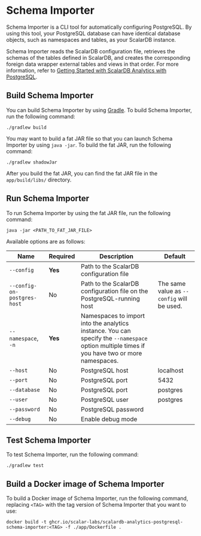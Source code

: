 # Schema Importer

Schema Importer is a CLI tool for automatically configuring PostgreSQL. By using this tool, your PostgreSQL database can have identical database objects, such as namespaces and tables, as your ScalarDB instance.

Schema Importer reads the ScalarDB configuration file, retrieves the schemas of the tables defined in ScalarDB, and creates the corresponding foreign data wrapper external tables and views in that order. For more information, refer to [Getting Started with ScalarDB Analytics with PostgreSQL](../docs/getting-started.md).

## Build Schema Importer

You can build Schema Importer by using [Gradle](https://gradle.org/). To build Schema Importer, run the following command:

```console
./gradlew build
```

You may want to build a fat JAR file so that you can launch Schema Importer by using `java -jar`. To build the fat JAR, run the following command:

   ```console
   ./gradlew shadowJar
   ```

After you build the fat JAR, you can find the fat JAR file in the `app/build/libs/` directory.

## Run Schema Importer

To run Schema Importer by using the fat JAR file, run the following command:

```console
java -jar <PATH_TO_FAT_JAR_FILE>
```
Available options are as follows: 

| Name                        | Required | Description                                                                                                                                 | Default                                    |
| --------------------------- | -------- | ------------------------------------------------------------------------------------------------------------------------------------------- | ------------------------------------------ |
| `--config`                  | **Yes**  | Path to the ScalarDB configuration file                                                                                                     |                                            |
| `--config-on-postgres-host` | No       | Path to the ScalarDB configuration file on the PostgreSQL-running host                                                                      | The same value as `--config` will be used. |
| `--namespace`, `-n`         | **Yes**  | Namespaces to import into the analytics instance. You can specify the `--namespace` option multiple times if you have two or more namespaces.    |                                            |
| `--host`                    | No       | PostgreSQL host                                                                                                                             | localhost                                  |
| `--port`                    | No       | PostgreSQL port                                                                                                                             | 5432                                       |
| `--database`                | No       | PostgreSQL port                                                                                                                             | postgres                                   |
| `--user`                    | No       | PostgreSQL user                                                                                                                             | postgres                                   |
| `--password`                | No       | PostgreSQL password                                                                                                                         |                                            |
| `--debug`                   | No       | Enable debug mode                                                                                                                           |                                            |


## Test Schema Importer

To test Schema Importer, run the following command:

```console
./gradlew test
```

## Build a Docker image of Schema Importer


To build a Docker image of Schema Importer, run the following command, replacing `<TAG>` with the tag version of Schema Importer that you want to use:

```console
docker build -t ghcr.io/scalar-labs/scalardb-analytics-postgresql-schema-importer:<TAG> -f ./app/Dockerfile .
```
